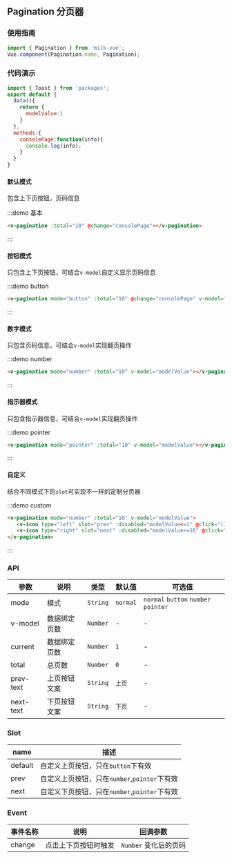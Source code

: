 <style>
.demo-pagination{
    .vm-pagination{
        padding:0 15px;
    }
}
</style>

<script>
import { Toast } from 'packages';
export default {
  data(){
    return {
      modelValue:1
    }
  },
  methods:{
    consolePage:function(info){
      console.log(info);
    }
  }
}
</script>

## Pagination 分页器

### 使用指南

```javascript
import { Pagination } from 'milk-vue';
Vue.component(Pagination.name, Pagination);
```

### 代码演示

```javascript
import { Toast } from 'packages';
export default {
  data(){
    return {
      modelValue:1
    }
  },
  methods:{
    consolePage:function(info){
      console.log(info);
    }
  }
}
```

#### 默认模式

包含上下页按钮，页码信息

:::demo 基本
```html
<v-pagination :total="10" @change="consolePage"></v-pagination>
```
:::

#### 按钮模式

只包含上下页按钮，可结合`v-model`自定义显示页码信息

:::demo button
```html
<v-pagination mode="button" :total="10" @change="consolePage" v-model="modelValue" prev-text="Prev" next-text="Next">Page: {{modelValue}}</v-pagination>
```
:::

#### 数字模式

只包含页码信息，可结合`v-model`实现翻页操作

:::demo number
```html
<v-pagination mode="number" :total="10" v-model="modelValue"></v-pagination>
```
:::

#### 指示器模式

只包含指示器信息，可结合`v-model`实现翻页操作

:::demo pointer
```html
<v-pagination mode="pointer" :total="10" v-model="modelValue"></v-pagination>
```
:::

#### 自定义

结合不同模式下的`slot`可实现不一样的定制分页器

:::demo custom
```html
<v-pagination mode="number" :total="10" v-model="modelValue">
   <v-icon type="left" slot="prev" :disabled="modelValue<=1" @click="()=>{modelValue-=1}"></v-icon>
   <v-icon type="right" slot="next" :disabled="modelValue>=10" @click="()=>{modelValue+=1}"></v-icon>
</v-pagination>
```
:::

### API

| 参数 | 说明 | 类型 | 默认值 | 可选值 |
|-----------|-----------|-----------|-------------|-------------|
| mode | 模式 | `String` | `normal` | `normal` `button` `number` `pointer` |
| v-model | 数据绑定页数 | `Number` | - | - |
| current | 数据绑定页数 | `Number` | `1` | - |
| total | 总页数 | `Number` | `0` | - |
| prev-text | 上页按钮文案 | `String` | `上页` | - |
| next-text | 下页按钮文案 | `String` | `下页` | - |

### Slot

| name | 描述 |
|------|------|
| default | 自定义上页按钮，只在`button`下有效 |
| prev | 自定义上页按钮，只在`number`,`pointer`下有效 |
| next | 自定义下页按钮，只在`number`,`pointer`下有效 |

### Event

| 事件名称 | 说明 | 回调参数 |
|-----------|-----------|-----------|
| change | 点击上下页按钮时触发 | `Number` 变化后的页码 |
